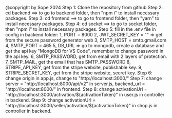 @copyright by Sope 2024
Step 1: Clone the repository from github
Step 2: cd backend ==> to go to backend folder, then "npm i" to install necessary packages.
Step 3: cd frontend ==> to go to frontend folder, then "yarn" to install necessary packages.
Step 4: cd socket ==> to go to socket folder, then "npm i" to install necessary packages.
Step 5: fill in the .env file in config in backend folder:
        1, PORT = 8000
        2, JWT_SECRET_KEY = "" => get from the secure password generator web
        3, SMTP_HOST = smtp.gmail.com
        4, SMTP_PORT = 465
        5, DB_URL => go to mongodb, create a database and get the api key "MongoDB for VS Code", remember to change password in the api key.
        6, SMTP_PASSWORD, get from email with 2 layers of protection.
        7, SMTP_MAIL, get the email that has SMTP_PASSWORD
        8, STRIPE_API_KEY, get from the stripe website, publishable key.
        9, STRIPE_SECRET_KEY, get from the stripe website, secret key.
Step 6: change origin in app.js, change to "http://localhost:3000/"
Step 7: change server = "http://localhost:8000/api/v2" in server.js, backend_url = "http://localhost:8000/" in frontend.
Step 8: change activationUrl = "http://localhost:3000/activation/${activationToken}" in user.js in controller in backend.
Step 9: change activationUrl = "http://localhost:3000/seller/activation/${activationToken}" in shop.js in controller in backend.
